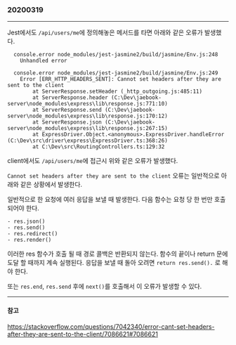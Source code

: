 ### 20200319
---

Jest에서도 `/api/users/me`에 정의해놓은 메서드를 타면 아래와 같은 오류가 발생했다.

```
  console.error node_modules/jest-jasmine2/build/jasmine/Env.js:248
    Unhandled error

  console.error node_modules/jest-jasmine2/build/jasmine/Env.js:249
    Error [ERR_HTTP_HEADERS_SENT]: Cannot set headers after they are sent to the client
        at ServerResponse.setHeader (_http_outgoing.js:485:11)
        at ServerResponse.header (C:\Dev\jaebook-server\node_modules\express\lib\response.js:771:10)
        at ServerResponse.send (C:\Dev\jaebook-server\node_modules\express\lib\response.js:170:12)
        at ServerResponse.json (C:\Dev\jaebook-server\node_modules\express\lib\response.js:267:15)
        at ExpressDriver.Object.<anonymous>.ExpressDriver.handleError (C:\Dev\src\driver\express\ExpressDriver.ts:368:26)
        at C:\Dev\src\RoutingControllers.ts:129:32

```

client에서도 `/api/users/me`에 접근시 위와 같은 오류가 발생했다.

`Cannot set headers after they are sent to the client` 오류는 일반적으로 아래와 같은 상황에서 발생한다.

일반적으로 한 요청에 여러 응답을 보낼 때 발생한다. 다음 함수는 요청 당 한 번만 호출되어야 한다.

```
- res.json()
- res.send()
- res.redirect()
- res.render()
```

이러한 res 함수가 호출 될 때 경로 콜백은 반환되지 않는다. 함수의 끝이나 return 문에 도달 할 때까지 계속 실행된다.
응답을 보낼 때 돌아 오려면 `return res.send().` 로 해야 한다.

또는 `res.end`, `res.send` 후에 `next()`를 호출해서 이 오류가 발생할 수 있다.

---
#### 참고

https://stackoverflow.com/questions/7042340/error-cant-set-headers-after-they-are-sent-to-the-client/7086621#7086621